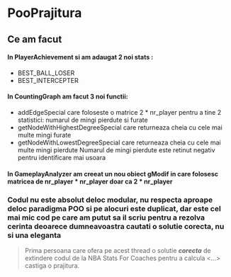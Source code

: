 # PooPrajitura

## Ce am facut

#### In PlayerAchievement si am adaugat 2 noi stats : 
  * BEST_BALL_LOSER
  * BEST_INTERCEPTER
  
#### In CountingGraph am facut 3 noi functii:
  * addEdgeSpecial care foloseste o matrice 2 * nr_player pentru a tine 2 statistici: numarul de mingi pierdute si furate
  * getNodeWithHighestDegreeSpecial care returneaza cheia cu cele mai multe mingi furate
  * getNodeWithLowestDegreeSpecial care returneaza cheia cu cele mai multe mingi pierdute
  Numarul de mingi pierdute este retinut negativ pentru identificare mai usoara
  
#### In GameplayAnalyzer am creeat un nou obiect gModif in care folosesc matricea de nr_player * nr_player doar ca 2 * nr_player

### Codul nu este absolut deloc modular, nu respecta aproape deloc paradigma POO si pe alocuri este duplicat, dar este cel mai mic cod pe care am putut sa il scriu pentru a rezolva cerinta deoarece dumneavoastra cautati o solutie corecta, nu si una eleganta

>Prima persoana care ofera pe acest thread o solutie ***corecta*** de extindere codul de la NBA Stats For Coaches pentru a calcula <...> castiga o prajitura.
